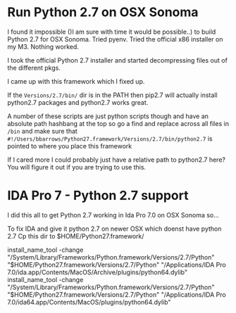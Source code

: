 # Run Python 2.7 on OSX Sonoma

I found it impossible ()I am sure with time it would be possible..) to build Python 2.7 for OSX Sonoma. Tried pyenv. Tried the official x86 installer on my M3.
Nothing worked.

I took the official Python 2.7 installer and started decompressing files out of the different pkgs.

I came up with this framework which I fixed up.

If the `Versions/2.7/bin/` dir is in the PATH then pip2.7 will actually install python2.7 packages and python2.7 works great.

A number of these scripts are just python scripts though and have an absolute path hashbang at the top so go a find and replace across all files in `/bin` and make sure that 
`#!/Users/bbarrows/Python27.framework/Versions/2.7/bin/python2.7`
is pointed to where you place this framework

If I cared more I could probably just have a relative path to python2.7 here? You will figure it out if you are trying to use this.

# IDA Pro 7 - Python 2.7 support

I did this all to get Python 2.7 working in Ida Pro 7.0 on OSX Sonoma so...

To fix IDA and give it python 2.7 on newer OSX which doenst have python 2.7
Cp this dir to $HOME/Python27.framework/

install_name_tool -change "/System/Library/Frameworks/Python.framework/Versions/2.7/Python" "$HOME/Python27.framework/Versions/2.7/Python" "/Applications/IDA Pro 7.0/ida.app/Contents/MacOS/Archive/plugins/python64.dylib"
install_name_tool -change "/System/Library/Frameworks/Python.framework/Versions/2.7/Python" "$HOME/Python27.framework/Versions/2.7/Python" "/Applications/IDA Pro 7.0/ida64.app/Contents/MacOS/plugins/python64.dylib"
